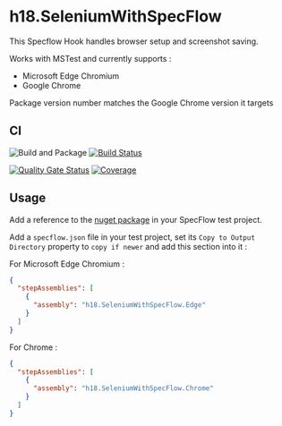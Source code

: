 # h18.SeleniumWithSpecFlow

This Specflow Hook handles browser setup and screenshot saving.

Works with MSTest and currently supports :
- Microsoft Edge Chromium
- Google Chrome

Package version number matches the Google Chrome version it targets

## CI

![Build and Package](https://github.com/hangar18rip/h18.SpecFlow.SeleniumHookChrome/workflows/Build%20and%20Package/badge.svg) 
[![Build Status](https://dev.azure.com/hangar18github/hangar_18/_apis/build/status/hangar18rip.h18.SpecFlow.SeleniumHookChrome?branchName=main)](https://dev.azure.com/hangar18github/hangar_18/_build/latest?definitionId=13&branchName=main)

[![Quality Gate Status](https://sonarcloud.io/api/project_badges/measure?project=hangar18rip.h18.SpecFlow.SeleniumHookChrome&metric=alert_status)](https://sonarcloud.io/dashboard?id=hangar18rip.h18.SpecFlow.SeleniumHookChrome) 
[![Coverage](https://sonarcloud.io/api/project_badges/measure?project=hangar18rip.h18.SpecFlow.SeleniumHookChrome&metric=coverage)](https://sonarcloud.io/dashboard?id=hangar18rip.h18.SpecFlow.SeleniumHookChrome)



## Usage

Add a reference to the [nuget package](https://www.nuget.org/packages/h18.SpecFlow.SeleniumHookChrome/) in your SpecFlow test project.

Add a ```specflow.json``` file in your test project, set its ```Copy to Output Directory``` property to ```copy if newer``` and add this section into it :

For Microsoft Edge Chromium :
```json
{
  "stepAssemblies": [
    {
      "assembly": "h18.SeleniumWithSpecFlow.Edge"
    }
  ]
}
```

For Chrome :
```json
{
  "stepAssemblies": [
    {
      "assembly": "h18.SeleniumWithSpecFlow.Chrome"
    }
  ]
}
```